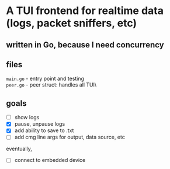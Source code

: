 # A TUI frontend for realtime data (logs, packet sniffers, etc)
## written in Go, because I need concurrency

## files
`main.go` - entry point and testing\
`peer.go` - peer struct: handles all TUI\

## goals
- [ ] show logs
- [x] pause, unpause logs
- [x] add ability to save to .txt
- [ ] add cmg line args for output, data source, etc

eventually,
- [ ] connect to embedded device
